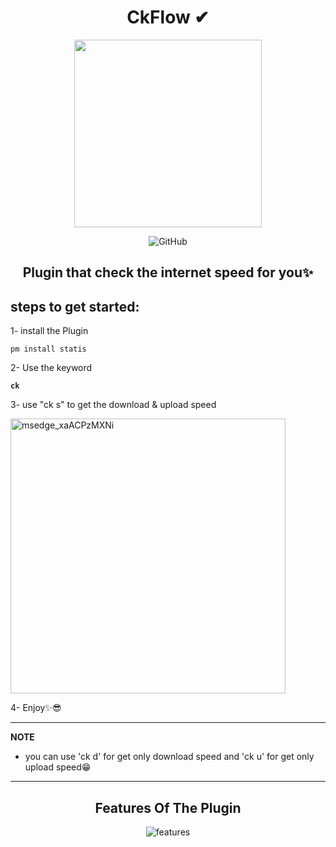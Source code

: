 <p align="center">
  <h1 align="center"> CkFlow ✔ </h1>
 <p align="center"> <img src="https://github.com/asmpro7/CkFlow/assets/114514662/8caf0df3-4e38-4507-be6f-a64af0435e20" data-canonical-src="https://github.com/asmpro7/CkFlow/assets/114514662/8caf0df3-4e38-4507-be6f-a64af0435e20" width="300" height="300" /><p>

 <p align="center"> <img src="https://img.shields.io/github/license/asmpro7/CkFlow" alt="GitHub"></p>
<h2 align="center" id="CkFlow">Plugin that check the internet speed for you✨</h2>
</p>
<h2 id="steps-to-get-started-">steps to get started:</h2>
<p>1- install the Plugin</p>
<pre><code class="lang-bash">pm <span class="hljs-keyword">install</span> statis
</code></pre>  
<p>2- Use the keyword <strong><pre><code class="lang-bash">ck</code></pre></strong></p>
<p>3- use "ck s" to get the download & upload speed</p>
<img width="440" alt="msedge_xaACPzMXNi" src="https://github.com/asmpro7/CkFlow/assets/114514662/84ad8ca9-27c0-46fc-8b8d-cfcf65e7315c">

<p>4- Enjoy✨😎</p>

<hr>  
<p><strong>NOTE</strong></p>
<ul>
<li>you can use 'ck d' for get only download speed and 'ck u' for get only upload speed😁</li>
</ul>
<hr>  

<p align="center">
<h2 align="center" id="features-of-the-script">Features Of The Plugin</h2>
</p>
<p align="center"><img src="https://github.com/asmpro7/CkFlow/assets/114514662/3fad08f9-d24d-41f0-88d8-e284f925066e" alt="features"></p>
